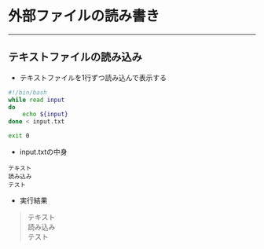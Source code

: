 # 外部ファイルの読み書き  

***
## テキストファイルの読み込み  
* テキストファイルを1行ずつ読み込んで表示する
```bash
#!/bin/bash
while read input
do
    echo ${input}
done < input.txt

exit 0
```

* input.txtの中身
```
テキスト
読み込み
テスト
```
* 実行結果
> テキスト  
読み込み  
テスト  
